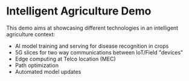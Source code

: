 # Intelligent Agriculture Demo

This demo aims at showcasing different technologies in an intelligent agriculture context:

* AI model training and serving for disease recognition in crops
* 5G slices for two way communications between IoT/Field "devices"
* Edge computing at Telco location (MEC)
* Path optimization
* Automated model updates
